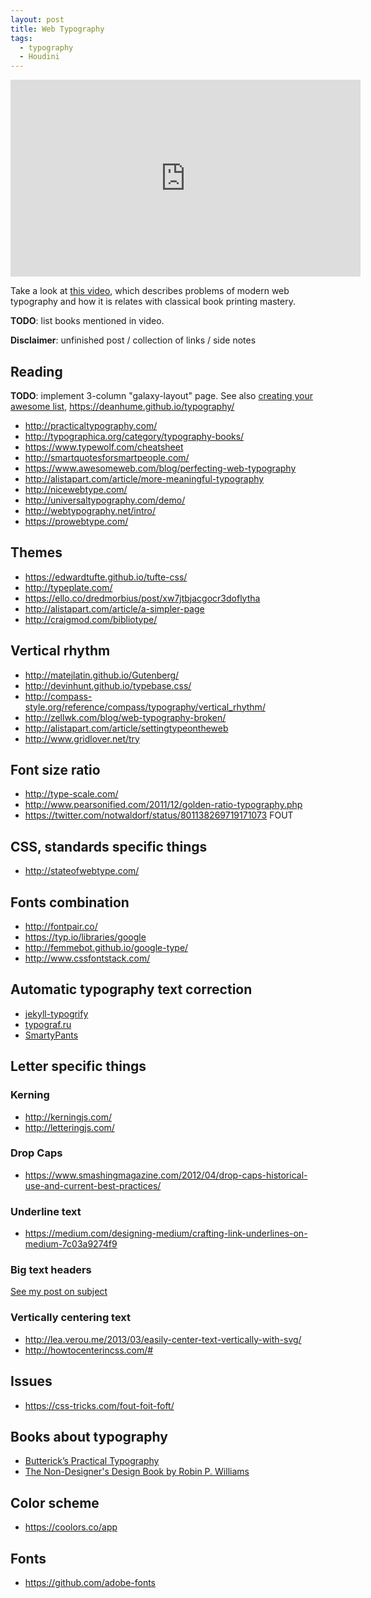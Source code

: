 ```yaml
---
layout: post
title: Web Typography
tags:
  - typography
  - Houdini
---
```


<div class=flex-video>
  <iframe width=560 height=315 src=https://www.youtube.com/embed/MI7Xz-_ddu4 frameborder=0 allowfullscreen></iframe>
</div>

Take a look at [this video](https://www.youtube.com/watch?v=MI7Xz-_ddu4), which describes problems of modern web typography and how it is relates with classical book printing mastery.

**TODO**: list books mentioned in video.

**Disclaimer**: unfinished post / collection of links / side notes


## Reading
**TODO**: implement 3-column "galaxy-layout" page. See also [creating your awesome list](https://github.com/sindresorhus/awesome/blob/master/create-list.md), https://deanhume.github.io/typography/

- http://practicaltypography.com/
- http://typographica.org/category/typography-books/
- https://www.typewolf.com/cheatsheet
- http://smartquotesforsmartpeople.com/
- https://www.awesomeweb.com/blog/perfecting-web-typography
- http://alistapart.com/article/more-meaningful-typography
- http://nicewebtype.com/
- http://universaltypography.com/demo/
- http://webtypography.net/intro/
- https://prowebtype.com/

## Themes

- https://edwardtufte.github.io/tufte-css/
- http://typeplate.com/
- https://ello.co/dredmorbius/post/xw7jtbjacgocr3doflytha
- http://alistapart.com/article/a-simpler-page
- http://craigmod.com/bibliotype/

## Vertical rhythm

 - http://matejlatin.github.io/Gutenberg/
 - http://devinhunt.github.io/typebase.css/
 - http://compass-style.org/reference/compass/typography/vertical_rhythm/
 - http://zellwk.com/blog/web-typography-broken/
 - http://alistapart.com/article/settingtypeontheweb
 - http://www.gridlover.net/try


## Font size ratio

 - http://type-scale.com/
 - http://www.pearsonified.com/2011/12/golden-ratio-typography.php
 - https://twitter.com/notwaldorf/status/801138269719171073 FOUT

## CSS, standards specific things

 - http://stateofwebtype.com/

## Fonts combination

 - http://fontpair.co/
 - https://typ.io/libraries/google
 - http://femmebot.github.io/google-type/
 - http://www.cssfontstack.com/


## Automatic typography text correction

 - [jekyll-typogrify](https://github.com/myles/jekyll-typogrify)
 - [typograf.ru](http://typograf.ru/)
 - [SmartyPants](https://daringfireball.net/projects/smartypants/)


## Letter specific things

### Kerning

- http://kerningjs.com/
- http://letteringjs.com/

### Drop Caps

- https://www.smashingmagazine.com/2012/04/drop-caps-historical-use-and-current-best-practices/

### Underline text

- https://medium.com/designing-medium/crafting-link-underlines-on-medium-7c03a9274f9

### Big text headers

[See my post on subject](/responsive-big-bold-text)

### Vertically centering text

- http://lea.verou.me/2013/03/easily-center-text-vertically-with-svg/
- http://howtocenterincss.com/#

## Issues

- https://css-tricks.com/fout-foit-foft/


## Books about typography

- [Butterick’s Practical Typography](http://practicaltypography.com/index.html#toc)
- [The Non-Designer's Design Book by Robin P. Williams](https://diegopiovesan.files.wordpress.com/2010/07/livro_-_the_non-designers_desi.pdf)

## Color scheme

- https://coolors.co/app

## Fonts

- https://github.com/adobe-fonts
